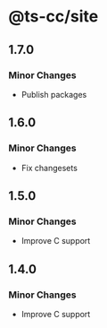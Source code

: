 # @ts-cc/site

## 1.7.0

### Minor Changes

- Publish packages

## 1.6.0

### Minor Changes

- Fix changesets

## 1.5.0

### Minor Changes

- Improve C support

## 1.4.0

### Minor Changes

- Improve C support
